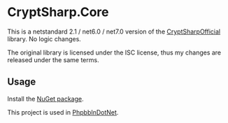 # CryptSharp.Core

This is a netstandard 2.1 / net6.0 / net7.0 version of the [CryptSharpOfficial](https://www.zer7.com/software/cryptsharp) library. No logic changes.

The original library is licensed under the ISC license, thus my changes are released under the same terms.

## Usage
Install the [NuGet package](https://www.nuget.org/packages/CryptSharp.Core/).

This project is used in [PhpbbInDotNet](https://github.com/costinbanu/PhpbbInDotnet).